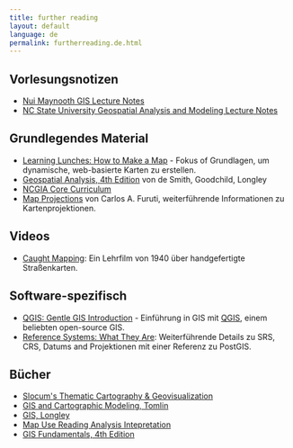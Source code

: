 ```yaml
---
title: further reading
layout: default
language: de
permalink: furtherreading.de.html
---
```


## Vorlesungsnotizen

* [Nui Maynooth GIS Lecture Notes](http://www.nuim.ie/staff/dpringle/gis/lectures.shtml)
* [NC State University Geospatial Analysis and Modeling Lecture Notes](http://courses.ncsu.edu/mea582/common/GIS_anal_lecture/GIS_Anal_Lectall.html)

## Grundlegendes Material

* [Learning Lunches: How to Make a Map](https://github.com/veltman/learninglunches/tree/master/maps) - Fokus of Grundlagen, um dynamische, web-basierte Karten zu erstellen.
* [Geospatial Analysis, 4th Edition](http://www.spatialanalysisonline.com/HTML/index.html) von de Smith, Goodchild, Longley
* [NCGIA Core Curriculum](http://www.geog.ubc.ca/courses/klink/gis.notes/ncgia/toc.html)
* [Map Projections](http://www.progonos.com/furuti/MapProj/Normal/TOC/cartTOC.html) von Carlos A. Furuti, weiterführende Informationen zu Kartenprojektionen.

## Videos

* [Caught Mapping](https://archive.org/details/CaughtMa1940): Ein Lehrfilm von 1940 über handgefertigte Straßenkarten.

## Software-spezifisch

* [QGIS: Gentle GIS Introduction](http://docs.qgis.org/2.2/en/docs/gentle_gis_introduction/index.html) - Einführung in GIS mit [QGIS](http://qgis.org/en/site/), einem beliebten open-source GIS.
* [Reference Systems: What They Are](https://weblogs.java.net/blog/manningpubs/archive/2013/02/13/spatial-reference-system-what-it):  Weiterführende Details zu SRS, CRS, Datums and Projektionen mit einer Referenz zu PostGIS.

## Bücher

* [Slocum's Thematic Cartography & Geovisualization](http://www.amazon.com/Thematic-Cartography-Geovisualization-3rd-Edition/dp/0132298341)
* [GIS and Cartographic Modeling, Tomlin](http://www.amazon.com/GIS-Cartographic-Modeling-Dana-Tomlin/dp/158948309X)
* [GIS, Longley](http://www.amazon.com/Geographic-Information-Systems-Science-Longley/dp/0470721448)
* [Map Use Reading Analysis Intepretation](http://www.amazon.com/Map-Use-Reading-Analysis-Interpretation/dp/1589482794)
* [GIS Fundamentals, 4th Edition](http://www.paulbolstad.net/gisbook.html)
